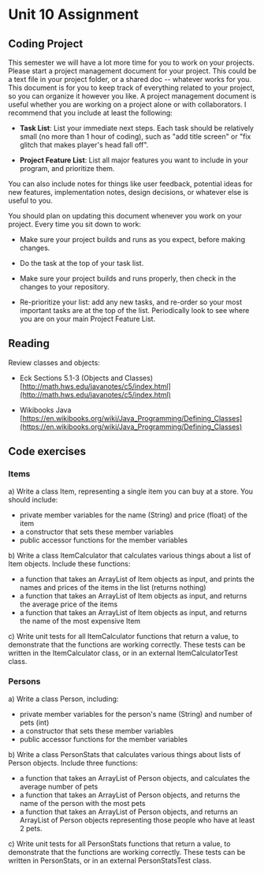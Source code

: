 # Unit 10 Assignment

## Coding Project

This semester we will have a lot more time for you to work on your projects.
Please start a project management document for your project.  This could be a
text file in your project folder, or a shared doc -- whatever works for you.
This document is for you to keep track of everything related to your project,
so you can organize it however you like.  A project management document is
useful whether you are working on a project alone or with collaborators.  I
recommend that you include at least the following:

* __Task List__: List your immediate next steps.  Each task should be relatively
  small (no more than 1 hour of coding), such as "add title screen" or "fix
  glitch that makes player's head fall off".

* __Project Feature List__: List all major features you want to include in your
  program, and prioritize them.

You can also include notes for things like user feedback, potential ideas for
new features, implementation notes, design decisions, or whatever else is
useful to you.

You should plan on updating this document whenever you work on your project.
Every time you sit down to work:

* Make sure your project builds and runs as you expect, before making changes.

* Do the task at the top of your task list.

* Make sure your project builds and runs properly, then check in the changes to
  your repository.

* Re-prioritize your list: add any new tasks, and re-order so your most
  important tasks are at the top of the list.  Periodically look to see where
  you are on your main Project Feature List.


## Reading

Review classes and objects:

* Eck Sections 5.1-3 (Objects and Classes)
[http://math.hws.edu/javanotes/c5/index.html](http://math.hws.edu/javanotes/c5/index.html)

* Wikibooks Java
[https://en.wikibooks.org/wiki/Java_Programming/Defining_Classes](https://en.wikibooks.org/wiki/Java_Programming/Defining_Classes)


## Code exercises

### Items

a) Write a class Item, representing a single item you can buy at a store.
   You should include:

- private member variables for the name (String) and price (float) of the item
- a constructor that sets these member variables
- public accessor functions for the member variables

b) Write a class ItemCalculator that calculates various things about a list of
Item objects.  Include these functions:

- a function that takes an ArrayList of Item objects as input, and prints the
  names and prices of the items in the list (returns nothing)
- a function that takes an ArrayList of Item objects as input, and returns  
  the average price of the items
- a function that takes an ArrayList of Item objects as input, and returns the
  name of the most expensive Item

c) Write unit tests for all ItemCalculator functions that return a value, to
demonstrate that the functions are working correctly.  These tests can be
written in the ItemCalculator class, or in an external ItemCalculatorTest
class.


### Persons

a) Write a class Person, including:

- private member variables for the person's name (String) and number of pets (int)
- a constructor that sets these member variables
- public accessor functions for the member variables

b) Write a class PersonStats that calculates various things about lists of
Person objects.  Include three functions:

- a function that takes an ArrayList of Person objects, and calculates the average
  number of pets
- a function that takes an ArrayList of Person objects, and returns the name of the
  person with the most pets
- a function that takes an ArrayList of Person objects, and returns an ArrayList
  of Person objects representing those people who have at least 2 pets.

c) Write unit tests for all PersonStats functions that return a value, to
demonstrate that the functions are working correctly.  These tests can be
written in PersonStats, or in an external PersonStatsTest class.


